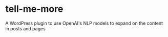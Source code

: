 # tell-me-more
A WordPress plugin to use OpenAI's NLP models to expand on the content in posts and pages
